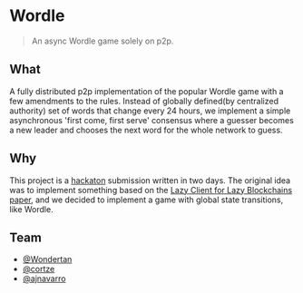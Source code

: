 # Wordle
> An async Wordle game solely on p2p.

## What
A fully distributed p2p implementation of the popular Wordle game with a few amendments to the rules. Instead of 
globally defined(by centralized authority) set of words that change every 24 hours, we implement a simple asynchronous 
'first come, first serve' consensus where a guesser becomes a new leader and chooses the next word for the whole network
to guess.

## Why
This project is a [hackaton](https://p2p.paris/en/event/hackathon-1/) submission written in two days. The original idea
was to implement something based on the [Lazy Client for Lazy Blockchains paper](https://arxiv.org/abs/2203.15968), and 
we decided to implement a game with global state transitions, like Wordle.

## Team
* [@Wondertan](https://github.com/Wondertan)
* [@cortze](https://github.com/cortze)
* [@ajnavarro](https://github.com/ajnavarro)
